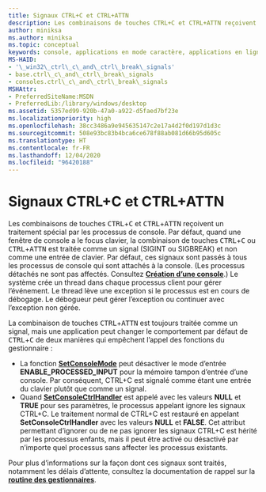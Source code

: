 ```yaml
---
title: Signaux CTRL+C et CTRL+ATTN
description: Les combinaisons de touches CTRL+C et CTRL+ATTN reçoivent un traitement spécial par les processus de console.
author: miniksa
ms.author: miniksa
ms.topic: conceptual
keywords: console, applications en mode caractère, applications en ligne de commande, applications de terminal, API console
MS-HAID:
- '\_win32\_ctrl\_c\_and\_ctrl\_break\_signals'
- base.ctrl\_c\_and\_ctrl\_break\_signals
- consoles.ctrl\_c\_and\_ctrl\_break\_signals
MSHAttr:
- PreferredSiteName:MSDN
- PreferredLib:/library/windows/desktop
ms.assetid: 5357ed99-920b-47a0-a922-d5faed7bf23e
ms.localizationpriority: high
ms.openlocfilehash: 38cc3486a9e945635147c2e17a4d2f0d197d1d3c
ms.sourcegitcommit: 508e93bc83b4bca6ce678f88ab081d66b95d605c
ms.translationtype: HT
ms.contentlocale: fr-FR
ms.lasthandoff: 12/04/2020
ms.locfileid: "96420188"
---
```

# <a name="ctrlc-and-ctrlbreak-signals"></a>Signaux CTRL+C et CTRL+ATTN

Les combinaisons de touches <kbd>CTRL</kbd>+<kbd>C</kbd> et <kbd>CTRL</kbd>+<kbd>ATTN</kbd> reçoivent un traitement spécial par les processus de console. Par défaut, quand une fenêtre de console a le focus clavier, la combinaison de touches <kbd>CTRL</kbd>+<kbd>C</kbd> ou <kbd>CTRL</kbd>+<kbd>ATTN</kbd> est traitée comme un signal (SIGINT ou SIGBREAK) et non comme une entrée de clavier. Par défaut, ces signaux sont passés à tous les processus de console qui sont attachés à la console. (Les processus détachés ne sont pas affectés. Consultez [**Création d’une console**](creation-of-a-console.md).) Le système crée un thread dans chaque processus client pour gérer l’événement. Le thread lève une exception si le processus est en cours de débogage. Le débogueur peut gérer l’exception ou continuer avec l’exception non gérée.

La combinaison de touches <kbd>CTRL</kbd>+<kbd>ATTN</kbd> est toujours traitée comme un signal, mais une application peut changer le comportement par défaut de <kbd>CTRL</kbd>+<kbd>C</kbd> de deux manières qui empêchent l’appel des fonctions du gestionnaire :

- La fonction [**SetConsoleMode**](setconsolemode.md) peut désactiver le mode d’entrée **ENABLE\_PROCESSED\_INPUT** pour la mémoire tampon d’entrée d’une console. Par conséquent, CTRL+C est signalé comme étant une entrée du clavier plutôt que comme un signal.
- Quand [**SetConsoleCtrlHandler**](setconsolectrlhandler.md) est appelé avec les valeurs **NULL** et **TRUE** pour ses paramètres, le processus appelant ignore les signaux CTRL+C. Le traitement normal de CTRL+C est restauré en appelant **SetConsoleCtrlHandler** avec les valeurs **NULL** et **FALSE**. Cet attribut permettant d’ignorer ou de ne pas ignorer les signaux CTRL+C est hérité par les processus enfants, mais il peut être activé ou désactivé par n’importe quel processus sans affecter les processus existants.

Pour plus d’informations sur la façon dont ces signaux sont traités, notamment les délais d’attente, consultez la documentation de rappel sur la [**routine des gestionnaires**](handlerroutine.md).
